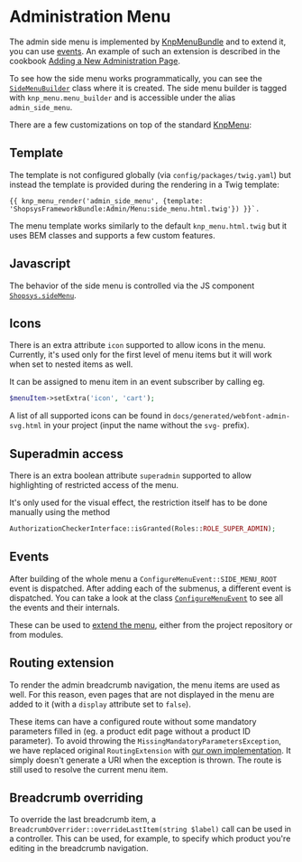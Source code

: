 # Administration Menu

The admin side menu is implemented by [KnpMenuBundle](https://symfony.com/doc/master/bundles/KnpMenuBundle/index.html) and to extend it, you can use [events](https://symfony.com/doc/master/bundles/KnpMenuBundle/events.html).
An example of such an extension is described in the cookbook [Adding a New Administration Page](../cookbook/adding-a-new-administration-page.md).

To see how the side menu works programmatically, you can see the [`SideMenuBuilder`](https://github.com/shopsys/shopsys/blob/master/packages/framework/src/Model/AdminNavigation/SideMenuBuilder.php) class where it is created.
The side menu builder is tagged with `knp_menu.menu_builder` and is accessible under the alias `admin_side_menu`.

There are a few customizations on top of the standard [KnpMenu](https://symfony.com/doc/master/bundles/KnpMenuBundle/index.html):

## Template

The template is not configured globally (via `config/packages/twig.yaml`) but instead the template is provided during the rendering in a Twig template:
```twig
{{ knp_menu_render('admin_side_menu', {template: 'ShopsysFrameworkBundle:Admin/Menu:side_menu.html.twig'}) }}`.
```

The menu template works similarly to the default `knp_menu.html.twig` but it uses BEM classes and supports a few custom features.

## Javascript

The behavior of the side menu is controlled via the JS component [`Shopsys.sideMenu`](https://github.com/shopsys/shopsys/blob/master/packages/framework/assets/js/admin/sideMenu.js).

## Icons

There is an extra attribute `icon` supported to allow icons in the menu.
Currently, it's used only for the first level of menu items but it will work when set to nested items as well.

It can be assigned to menu item in an event subscriber by calling eg.
```php
$menuItem->setExtra('icon', 'cart');
```

A list of all supported icons can be found in `docs/generated/webfont-admin-svg.html` in your project (input the name without the `svg-` prefix).

## Superadmin access

There is an extra boolean attribute `superadmin` supported to allow highlighting of restricted access of the menu.

It's only used for the visual effect, the restriction itself has to be done manually using the method
```php
AuthorizationCheckerInterface::isGranted(Roles::ROLE_SUPER_ADMIN);
```

## Events

After building of the whole menu a `ConfigureMenuEvent::SIDE_MENU_ROOT` event is dispatched.
After adding each of the submenus, a different event is dispatched.
You can take a look at the class [`ConfigureMenuEvent`](https://github.com/shopsys/shopsys/blob/master/packages/framework/src/Model/AdminNavigation/ConfigureMenuEvent.php) to see all the events and their internals.

These can be used to [extend the menu](https://symfony.com/doc/master/bundles/KnpMenuBundle/events.html), either from the project repository or from modules.

## Routing extension

To render the admin breadcrumb navigation, the menu items are used as well.
For this reason, even pages that are not displayed in the menu are added to it (with a `display` attribute set to `false`).

These items can have a configured route without some mandatory parameters filled in (eg. a product edit page without a product ID parameter).
To avoid throwing the `MissingMandatoryParametersException`, we have replaced original `RoutingExtension` with [our own implementation](https://github.com/shopsys/shopsys/blob/master/packages/framework/src/Model/AdminNavigation/RoutingExtension.php).
It simply doesn't generate a URI when the exception is thrown.
The route is still used to resolve the current menu item.

## Breadcrumb overriding

To override the last breadcrumb item, a `BreadcrumbOverrider::overrideLastItem(string $label)` call can be used in a controller.
This can be used, for example, to specify which product you're editing in the breadcrumb navigation.

